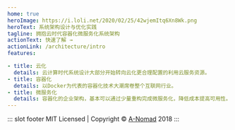 ```yaml
---
home: true
heroImage: https://i.loli.net/2020/02/25/42wjemItq6Xn8Wk.png
heroText: 系统架构设计与优化实践
tagline: 拥抱云时代容器化微服务化系统架构
actionText: 快速了解 →
actionLink: /architecture/intro
features:

- title: 云化
  details: 云计算时代系统设计大部分开始转向云化更合理配置的利用云服务资源。
- title: 容器化
  details: 以Docker为代表的容器化技术大潮席卷整个互联网行业。
- title: 微服务化
  details: 容器化的企业架构，基本可以通过少量重构完成微服务化，降低成本提高可用性。
---
```


::: slot footer
MIT Licensed | Copyright © [A-Nomad](https://a-nomad.com) 2018
:::